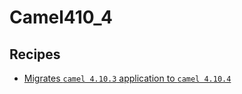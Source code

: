 # Camel410_4

## Recipes

* [Migrates `camel 4.10.3` application to `camel 4.10.4`](./camelmigrationrecipe.md)


